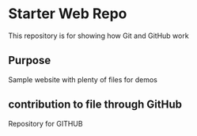# Starter Web Repo

This repository is for showing how Git and GitHub work

## Purpose

Sample website with plenty of files for demos

## contribution to file through GitHub

Repository for GITHUB